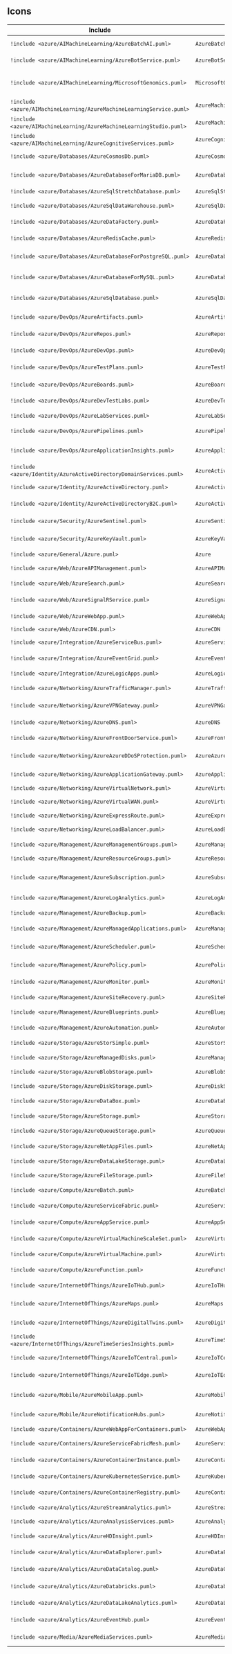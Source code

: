 ## Icons

| Include | Command  | Icon |
|--|--|--|
|`!include <azure/AIMachineLearning/AzureBatchAI.puml>`|`AzureBatchAI`|![](PlantUML/AIMachineLearning/AzureBatchAI.png)|
|`!include <azure/AIMachineLearning/AzureBotService.puml>`|`AzureBotService`|![](PlantUML/AIMachineLearning/AzureBotService.png)|
|`!include <azure/AIMachineLearning/MicrosoftGenomics.puml>`|`MicrosoftGenomics`|![](PlantUML/AIMachineLearning/MicrosoftGenomics.png)|
|`!include <azure/AIMachineLearning/AzureMachineLearningService.puml>`|`AzureMachineLearningService`|![](PlantUML/AIMachineLearning/AzureMachineLearningService.png)|
|`!include <azure/AIMachineLearning/AzureMachineLearningStudio.puml>`|`AzureMachineLearningStudio`|![](PlantUML/AIMachineLearning/AzureMachineLearningStudio.png)|
|`!include <azure/AIMachineLearning/AzureCognitiveServices.puml>`|`AzureCognitiveServices`|![](PlantUML/AIMachineLearning/AzureCognitiveServices.png)|
|`!include <azure/Databases/AzureCosmosDb.puml>`|`AzureCosmosDb`|![](PlantUML/Databases/AzureCosmosDb.png)|
|`!include <azure/Databases/AzureDatabaseForMariaDB.puml>`|`AzureDatabaseForMariaDB`|![](PlantUML/Databases/AzureDatabaseForMariaDB.png)|
|`!include <azure/Databases/AzureSqlStretchDatabase.puml>`|`AzureSqlStretchDatabase`|![](PlantUML/Databases/AzureSqlStretchDatabase.png)|
|`!include <azure/Databases/AzureSqlDataWarehouse.puml>`|`AzureSqlDataWarehouse`|![](PlantUML/Databases/AzureSqlDataWarehouse.png)|
|`!include <azure/Databases/AzureDataFactory.puml>`|`AzureDataFactory`|![](PlantUML/Databases/AzureDataFactory.png)|
|`!include <azure/Databases/AzureRedisCache.puml>`|`AzureRedisCache`|![](PlantUML/Databases/AzureRedisCache.png)|
|`!include <azure/Databases/AzureDatabaseForPostgreSQL.puml>`|`AzureDatabaseForPostgreSQL`|![](PlantUML/Databases/AzureDatabaseForPostgreSQL.png)|
|`!include <azure/Databases/AzureDatabaseForMySQL.puml>`|`AzureDatabaseForMySQL`|![](PlantUML/Databases/AzureDatabaseForMySQL.png)|
|`!include <azure/Databases/AzureSqlDatabase.puml>`|`AzureSqlDatabase`|![](PlantUML/Databases/AzureSqlDatabase.png)|
|`!include <azure/DevOps/AzureArtifacts.puml>`|`AzureArtifacts`|![](PlantUML/DevOps/AzureArtifacts.png)|
|`!include <azure/DevOps/AzureRepos.puml>`|`AzureRepos`|![](PlantUML/DevOps/AzureRepos.png)|
|`!include <azure/DevOps/AzureDevOps.puml>`|`AzureDevOps`|![](PlantUML/DevOps/AzureDevOps.png)|
|`!include <azure/DevOps/AzureTestPlans.puml>`|`AzureTestPlans`|![](PlantUML/DevOps/AzureTestPlans.png)|
|`!include <azure/DevOps/AzureBoards.puml>`|`AzureBoards`|![](PlantUML/DevOps/AzureBoards.png)|
|`!include <azure/DevOps/AzureDevTestLabs.puml>`|`AzureDevTestLabs`|![](PlantUML/DevOps/AzureDevTestLabs.png)|
|`!include <azure/DevOps/AzureLabServices.puml>`|`AzureLabServices`|![](PlantUML/DevOps/AzureLabServices.png)|
|`!include <azure/DevOps/AzurePipelines.puml>`|`AzurePipelines`|![](PlantUML/DevOps/AzurePipelines.png)|
|`!include <azure/DevOps/AzureApplicationInsights.puml>`|`AzureApplicationInsights`|![](PlantUML/DevOps/AzureApplicationInsights.png)|
|`!include <azure/Identity/AzureActiveDirectoryDomainServices.puml>`|`AzureActiveDirectoryDomainServices`|![](PlantUML/Identity/AzureActiveDirectoryDomainServices.png)|
|`!include <azure/Identity/AzureActiveDirectory.puml>`|`AzureActiveDirectory`|![](PlantUML/Identity/AzureActiveDirectory.png)|
|`!include <azure/Identity/AzureActiveDirectoryB2C.puml>`|`AzureActiveDirectoryB2C`|![](PlantUML/Identity/AzureActiveDirectoryB2C.png)|
|`!include <azure/Security/AzureSentinel.puml>`|`AzureSentinel`|![](PlantUML/Security/AzureSentinel.png)|
|`!include <azure/Security/AzureKeyVault.puml>`|`AzureKeyVault`|![](PlantUML/Security/AzureKeyVault.png)|
|`!include <azure/General/Azure.puml>`|`Azure`|![](PlantUML/General/Azure.png)|
|`!include <azure/Web/AzureAPIManagement.puml>`|`AzureAPIManagement`|![](PlantUML/Web/AzureAPIManagement.png)|
|`!include <azure/Web/AzureSearch.puml>`|`AzureSearch`|![](PlantUML/Web/AzureSearch.png)|
|`!include <azure/Web/AzureSignalRService.puml>`|`AzureSignalRService`|![](PlantUML/Web/AzureSignalRService.png)|
|`!include <azure/Web/AzureWebApp.puml>`|`AzureWebApp`|![](PlantUML/Web/AzureWebApp.png)|
|`!include <azure/Web/AzureCDN.puml>`|`AzureCDN`|![](PlantUML/Web/AzureCDN.png)|
|`!include <azure/Integration/AzureServiceBus.puml>`|`AzureServiceBus`|![](PlantUML/Integration/AzureServiceBus.png)|
|`!include <azure/Integration/AzureEventGrid.puml>`|`AzureEventGrid`|![](PlantUML/Integration/AzureEventGrid.png)|
|`!include <azure/Integration/AzureLogicApps.puml>`|`AzureLogicApps`|![](PlantUML/Integration/AzureLogicApps.png)|
|`!include <azure/Networking/AzureTrafficManager.puml>`|`AzureTrafficManager`|![](PlantUML/Networking/AzureTrafficManager.png)|
|`!include <azure/Networking/AzureVPNGateway.puml>`|`AzureVPNGateway`|![](PlantUML/Networking/AzureVPNGateway.png)|
|`!include <azure/Networking/AzureDNS.puml>`|`AzureDNS`|![](PlantUML/Networking/AzureDNS.png)|
|`!include <azure/Networking/AzureFrontDoorService.puml>`|`AzureFrontDoorService`|![](PlantUML/Networking/AzureFrontDoorService.png)|
|`!include <azure/Networking/AzureAzureDDoSProtection.puml>`|`AzureAzureDDoSProtection`|![](PlantUML/Networking/AzureAzureDDoSProtection.png)|
|`!include <azure/Networking/AzureApplicationGateway.puml>`|`AzureApplicationGateway`|![](PlantUML/Networking/AzureApplicationGateway.png)|
|`!include <azure/Networking/AzureVirtualNetwork.puml>`|`AzureVirtualNetwork`|![](PlantUML/Networking/AzureVirtualNetwork.png)|
|`!include <azure/Networking/AzureVirtualWAN.puml>`|`AzureVirtualWAN`|![](PlantUML/Networking/AzureVirtualWAN.png)|
|`!include <azure/Networking/AzureExpressRoute.puml>`|`AzureExpressRoute`|![](PlantUML/Networking/AzureExpressRoute.png)|
|`!include <azure/Networking/AzureLoadBalancer.puml>`|`AzureLoadBalancer`|![](PlantUML/Networking/AzureLoadBalancer.png)|
|`!include <azure/Management/AzureManagementGroups.puml>`|`AzureManagementGroups`|![](PlantUML/Management/AzureManagementGroups.png)|
|`!include <azure/Management/AzureResourceGroups.puml>`|`AzureResourceGroups`|![](PlantUML/Management/AzureResourceGroups.png)|
|`!include <azure/Management/AzureSubscription.puml>`|`AzureSubscription`|![](PlantUML/Management/AzureSubscription.png)|
|`!include <azure/Management/AzureLogAnalytics.puml>`|`AzureLogAnalytics`|![](PlantUML/Management/AzureLogAnalytics.png)|
|`!include <azure/Management/AzureBackup.puml>`|`AzureBackup`|![](PlantUML/Management/AzureBackup.png)|
|`!include <azure/Management/AzureManagedApplications.puml>`|`AzureManagedApplications`|![](PlantUML/Management/AzureManagedApplications.png)|
|`!include <azure/Management/AzureScheduler.puml>`|`AzureScheduler`|![](PlantUML/Management/AzureScheduler.png)|
|`!include <azure/Management/AzurePolicy.puml>`|`AzurePolicy`|![](PlantUML/Management/AzurePolicy.png)|
|`!include <azure/Management/AzureMonitor.puml>`|`AzureMonitor`|![](PlantUML/Management/AzureMonitor.png)|
|`!include <azure/Management/AzureSiteRecovery.puml>`|`AzureSiteRecovery`|![](PlantUML/Management/AzureSiteRecovery.png)|
|`!include <azure/Management/AzureBlueprints.puml>`|`AzureBlueprints`|![](PlantUML/Management/AzureBlueprints.png)|
|`!include <azure/Management/AzureAutomation.puml>`|`AzureAutomation`|![](PlantUML/Management/AzureAutomation.png)|
|`!include <azure/Storage/AzureStorSimple.puml>`|`AzureStorSimple`|![](PlantUML/Storage/AzureStorSimple.png)|
|`!include <azure/Storage/AzureManagedDisks.puml>`|`AzureManagedDisks`|![](PlantUML/Storage/AzureManagedDisks.png)|
|`!include <azure/Storage/AzureBlobStorage.puml>`|`AzureBlobStorage`|![](PlantUML/Storage/AzureBlobStorage.png)|
|`!include <azure/Storage/AzureDiskStorage.puml>`|`AzureDiskStorage`|![](PlantUML/Storage/AzureDiskStorage.png)|
|`!include <azure/Storage/AzureDataBox.puml>`|`AzureDataBox`|![](PlantUML/Storage/AzureDataBox.png)|
|`!include <azure/Storage/AzureStorage.puml>`|`AzureStorage`|![](PlantUML/Storage/AzureStorage.png)|
|`!include <azure/Storage/AzureQueueStorage.puml>`|`AzureQueueStorage`|![](PlantUML/Storage/AzureQueueStorage.png)|
|`!include <azure/Storage/AzureNetAppFiles.puml>`|`AzureNetAppFiles`|![](PlantUML/Storage/AzureNetAppFiles.png)|
|`!include <azure/Storage/AzureDataLakeStorage.puml>`|`AzureDataLakeStorage`|![](PlantUML/Storage/AzureDataLakeStorage.png)|
|`!include <azure/Storage/AzureFileStorage.puml>`|`AzureFileStorage`|![](PlantUML/Storage/AzureFileStorage.png)|
|`!include <azure/Compute/AzureBatch.puml>`|`AzureBatch`|![](PlantUML/Compute/AzureBatch.png)|
|`!include <azure/Compute/AzureServiceFabric.puml>`|`AzureServiceFabric`|![](PlantUML/Compute/AzureServiceFabric.png)|
|`!include <azure/Compute/AzureAppService.puml>`|`AzureAppService`|![](PlantUML/Compute/AzureAppService.png)|
|`!include <azure/Compute/AzureVirtualMachineScaleSet.puml>`|`AzureVirtualMachineScaleSet`|![](PlantUML/Compute/AzureVirtualMachineScaleSet.png)|
|`!include <azure/Compute/AzureVirtualMachine.puml>`|`AzureVirtualMachine`|![](PlantUML/Compute/AzureVirtualMachine.png)|
|`!include <azure/Compute/AzureFunction.puml>`|`AzureFunction`|![](PlantUML/Compute/AzureFunction.png)|
|`!include <azure/InternetOfThings/AzureIoTHub.puml>`|`AzureIoTHub`|![](PlantUML/InternetOfThings/AzureIoTHub.png)|
|`!include <azure/InternetOfThings/AzureMaps.puml>`|`AzureMaps`|![](PlantUML/InternetOfThings/AzureMaps.png)|
|`!include <azure/InternetOfThings/AzureDigitalTwins.puml>`|`AzureDigitalTwins`|![](PlantUML/InternetOfThings/AzureDigitalTwins.png)|
|`!include <azure/InternetOfThings/AzureTimeSeriesInsights.puml>`|`AzureTimeSeriesInsights`|![](PlantUML/InternetOfThings/AzureTimeSeriesInsights.png)|
|`!include <azure/InternetOfThings/AzureIoTCentral.puml>`|`AzureIoTCentral`|![](PlantUML/InternetOfThings/AzureIoTCentral.png)|
|`!include <azure/InternetOfThings/AzureIoTEdge.puml>`|`AzureIoTEdge`|![](PlantUML/InternetOfThings/AzureIoTEdge.png)|
|`!include <azure/Mobile/AzureMobileApp.puml>`|`AzureMobileApp`|![](PlantUML/Mobile/AzureMobileApp.png)|
|`!include <azure/Mobile/AzureNotificationHubs.puml>`|`AzureNotificationHubs`|![](PlantUML/Mobile/AzureNotificationHubs.png)|
|`!include <azure/Containers/AzureWebAppForContainers.puml>`|`AzureWebAppForContainers`|![](PlantUML/Containers/AzureWebAppForContainers.png)|
|`!include <azure/Containers/AzureServiceFabricMesh.puml>`|`AzureServiceFabricMesh`|![](PlantUML/Containers/AzureServiceFabricMesh.png)|
|`!include <azure/Containers/AzureContainerInstance.puml>`|`AzureContainerInstance`|![](PlantUML/Containers/AzureContainerInstance.png)|
|`!include <azure/Containers/AzureKubernetesService.puml>`|`AzureKubernetesService`|![](PlantUML/Containers/AzureKubernetesService.png)|
|`!include <azure/Containers/AzureContainerRegistry.puml>`|`AzureContainerRegistry`|![](PlantUML/Containers/AzureContainerRegistry.png)|
|`!include <azure/Analytics/AzureStreamAnalytics.puml>`|`AzureStreamAnalytics`|![](PlantUML/Analytics/AzureStreamAnalytics.png)|
|`!include <azure/Analytics/AzureAnalysisServices.puml>`|`AzureAnalysisServices`|![](PlantUML/Analytics/AzureAnalysisServices.png)|
|`!include <azure/Analytics/AzureHDInsight.puml>`|`AzureHDInsight`|![](PlantUML/Analytics/AzureHDInsight.png)|
|`!include <azure/Analytics/AzureDataExplorer.puml>`|`AzureDataExplorer`|![](PlantUML/Analytics/AzureDataExplorer.png)|
|`!include <azure/Analytics/AzureDataCatalog.puml>`|`AzureDataCatalog`|![](PlantUML/Analytics/AzureDataCatalog.png)|
|`!include <azure/Analytics/AzureDatabricks.puml>`|`AzureDatabricks`|![](PlantUML/Analytics/AzureDatabricks.png)|
|`!include <azure/Analytics/AzureDataLakeAnalytics.puml>`|`AzureDataLakeAnalytics`|![](PlantUML/Analytics/AzureDataLakeAnalytics.png)|
|`!include <azure/Analytics/AzureEventHub.puml>`|`AzureEventHub`|![](PlantUML/Analytics/AzureEventHub.png)|
|`!include <azure/Media/AzureMediaServices.puml>`|`AzureMediaServices`|![](PlantUML/Media/AzureMediaServices.png)|